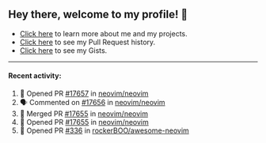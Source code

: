 ## Hey there, welcome to my profile! 👋

- [Click here](https://seandewar.github.io/) to learn more about me and my projects.
- [Click here](https://github.com/search?p=1&q=author%3Aseandewar+is%3Apr) to see my Pull Request history.
- [Click here](https://gist.github.com/seandewar) to see my Gists.

---

#### Recent activity:

<!--START_SECTION:activity-->
1. 💪 Opened PR [#17657](https://github.com/neovim/neovim/pull/17657) in [neovim/neovim](https://github.com/neovim/neovim)
2. 🗣 Commented on [#17656](https://github.com/neovim/neovim/issues/17656) in [neovim/neovim](https://github.com/neovim/neovim)
3. 🎉 Merged PR [#17655](https://github.com/neovim/neovim/pull/17655) in [neovim/neovim](https://github.com/neovim/neovim)
4. 💪 Opened PR [#17655](https://github.com/neovim/neovim/pull/17655) in [neovim/neovim](https://github.com/neovim/neovim)
5. 💪 Opened PR [#336](https://github.com/rockerBOO/awesome-neovim/pull/336) in [rockerBOO/awesome-neovim](https://github.com/rockerBOO/awesome-neovim)
<!--END_SECTION:activity-->
